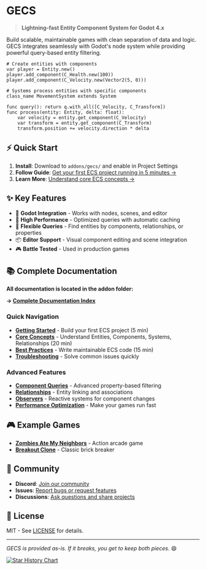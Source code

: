 # GECS

> **Lightning-fast Entity Component System for Godot 4.x**

Build scalable, maintainable games with clean separation of data and logic. GECS integrates seamlessly with Godot's node system while providing powerful query-based entity filtering.

```gdscript
# Create entities with components
var player = Entity.new()
player.add_component(C_Health.new(100))
player.add_component(C_Velocity.new(Vector2(5, 0)))

# Systems process entities with specific components
class_name MovementSystem extends System

func query(): return q.with_all([C_Velocity, C_Transform])
func process(entity: Entity, delta: float):
    var velocity = entity.get_component(C_Velocity)
    var transform = entity.get_component(C_Transform)
    transform.position += velocity.direction * delta
```

## ⚡ Quick Start

1. **Install**: Download to `addons/gecs/` and enable in Project Settings
2. **Follow Guide**: [Get your first ECS project running in 5 minutes →](addons/gecs/docs/GETTING_STARTED.md)
3. **Learn More**: [Understand core ECS concepts →](addons/gecs/docs/CORE_CONCEPTS.md)

## ✨ Key Features

- 🎯 **Godot Integration** - Works with nodes, scenes, and editor
- 🚀 **High Performance** - Optimized queries with automatic caching
- 🔧 **Flexible Queries** - Find entities by components, relationships, or properties
- 📦 **Editor Support** - Visual component editing and scene integration
- 🎮 **Battle Tested** - Used in production games

## 📚 Complete Documentation

**All documentation is located in the addon folder:**

**→ [Complete Documentation Index](addons/gecs/README.md)**

### Quick Navigation

- **[Getting Started](addons/gecs/docs/GETTING_STARTED.md)** - Build your first ECS project (5 min)
- **[Core Concepts](addons/gecs/docs/CORE_CONCEPTS.md)** - Understand Entities, Components, Systems, Relationships (20 min)
- **[Best Practices](addons/gecs/docs/BEST_PRACTICES.md)** - Write maintainable ECS code (15 min)
- **[Troubleshooting](addons/gecs/docs/TROUBLESHOOTING.md)** - Solve common issues quickly

### Advanced Features

- **[Component Queries](addons/gecs/docs/COMPONENT_QUERIES.md)** - Advanced property-based filtering
- **[Relationships](addons/gecs/docs/RELATIONSHIPS.md)** - Entity linking and associations
- **[Observers](addons/gecs/docs/OBSERVERS.md)** - Reactive systems for component changes
- **[Performance Optimization](addons/gecs/docs/PERFORMANCE_OPTIMIZATION.md)** - Make your games run fast

## 🎮 Example Games

- **[Zombies Ate My Neighbors](https://github.com/csprance/gecs/tree/zombies-ate-my-neighbors/game)** - Action arcade game
- **[Breakout Clone](https://github.com/csprance/gecs/tree/breakout/game)** - Classic brick breaker

## 🌟 Community

- **Discord**: [Join our community](https://discord.gg/eB43XU2tmn)
- **Issues**: [Report bugs or request features](https://github.com/csprance/gecs/issues)
- **Discussions**: [Ask questions and share projects](https://github.com/csprance/gecs/discussions)

## 📄 License

MIT - See [LICENSE](LICENSE) for details.

---

_GECS is provided as-is. If it breaks, you get to keep both pieces._ 😄

[![Star History Chart](https://api.star-history.com/svg?repos=csprance/gecs&type=Date)](https://star-history.com/#csprance/gecs&Date)